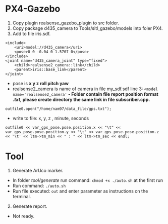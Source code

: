 # PX4-Gazebo

1. Copy plugin realsense_gazebo_plugin to src folder.
2. Copy package d435_camera to Tools/sitl_gazebo/models into foler PX4.
3. Add to file iris.sdf.
```
<include>
    <uri>model://d435_camera</uri>
    <pose>0 0 -0.04 0 1.5707 0</pose>
</include>
<joint name="d435_camera_joint" type="fixed">
    <child>realsense2_camera::link</child>
    <parent>iris::base_link</parent>
</joint>
```
- pose is **x y z roll pitch yaw**  
- realsense2_camera is name of camera in file my_sdf.sdf line 3:
```<model name='realsense2_camera'```
**- Folder contain file report position format ***.txt***, please create directory the same link in file subscriber.cpp.**
```
outfile0.open("/home/nam97/data_file/gps.txt");
```
- write to file: x, y, z , minute, seconds
```
outfile0 << var_gps_pose.pose.position.x << "\t" << var_gps_pose.pose.position.y << "\t" << var_gps_pose.pose.position.z << '\t' << ltm->tm_min << " : " << ltm->tm_sec << endl;
```
# Tool

1. Generate ArUco marker.

- In folder _tool/generate_ run command: ```chmod +x ./auto.sh``` at the first run
- Run command: ```./auto.sh```
- Run file executed: ```out``` and enter parameter as instructions on the terminal.

2. Generate report.
- Not ready.
